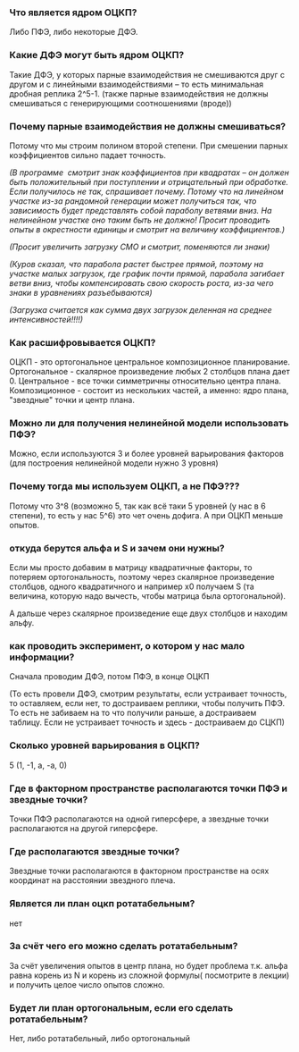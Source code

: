 ### Что является ядром ОЦКП?
Либо ПФЭ, либо некоторые ДФЭ.

### Какие ДФЭ могут быть ядром ОЦКП?
Такие ДФЭ, у которых парные взаимодействия не смешиваются друг с другом и с линейными взаимодействиями – то есть минимальная дробная реплика 2^5-1. (также парные взаимодействия не должны смешиваться с генерирующими соотношениями (вроде))

### Почему парные взаимодействия не должны смешиваться?
Потому что мы строим полином второй степени. При смешении парных коэффициентов сильно падает точность.

*(В программе  смотрит знак коэффициентов при квадратах – он должен быть положительный при поступлении и отрицательный при обработке. Если получилось не так, спрашивает почему. Потому что на линейном участке из-за рандомной генерации может получиться так, что зависимость будет представлять собой параболу ветвями вниз. На нелинейном участке оно таким быть не должно! Просит проводить опыты в окрестности единицы и смотрит на величину коэффициентов.)*

*(Просит увеличить загрузку СМО и смотрит, поменяются ли знаки)*

*(Куров сказал, что парабола растет быстрее прямой, поэтому на участке малых загрузок, где график почти прямой, парабола загибает ветви вниз, чтобы компенсировать свою скорость роста, из-за чего знаки в уравнениях разъебываются)*

*(*Загрузка считается как сумма двух загрузок деленная на среднее интенсивностей!!!!*)*

### Как расшифровывается ОЦКП?
ОЦКП - это ортогональное центральное композиционное планирование. Ортогональное - скалярное произведение любых 2 столбцов плана дает 0. Центральное - все точки симметричны относительно центра плана. Композиционное - состоит из нескольких частей, а именно: ядро плана, "звездные" точки и центр плана.

### Можно ли для получения нелинейной модели использовать ПФЭ?
Можно, если используются 3 и более уровней варьирования факторов (для построения нелинейной модели нужно 3 уровня)

### Почему тогда мы используем ОЦКП, а не ПФЭ???
Потому что 3^8 (возможно 5, так как всё таки 5 уровней (у нас в 6 степени), то есть у нас 5^6)  это чет очень дофига. А при ОЦКП меньше опытов.

### откуда берутся альфа и S и зачем они нужны?
Если мы просто добавим в матрицу квадратичные факторы, то потеряем ортогональность, поэтому через скалярное произведение столбцов, одного квадратичного и например x0 получаем S (та величина, которую надо вычесть, чтобы матрица была ортогональной).

А дальше через скалярное произведение еще двух столбцов и находим альфу.

### как проводить эксперимент, о котором у нас мало информации?
Сначала проводим ДФЭ, потом ПФЭ, в конце ОЦКП

(То есть провели ДФЭ, смотрим результаты, если устраивает точность, то оставляем, если нет, то достраиваем реплики, чтобы получить ПФЭ. То есть не забиваем на то что получили раньше, а достраиваем таблицу. Если не устраивает точность и здесь - достраиваем до СЦКП)

### Сколько уровней варьирования в ОЦКП?
5 (1, -1, а, -а, 0)

### Где в факторном пространстве располагаются точки ПФЭ и звездные точки?
Точки ПФЭ располагаются на одной гиперсфере, а звездные точки располагаются на другой гиперсфере.

### Где располагаются звездные точки?
Звездные точки располагаются в факторном пространстве на осях координат на расстоянии звездного плеча.

### Является ли план оцкп ротатабельным?
нет

### За счёт чего его можно сделать ротатабельным?
За счёт увеличения опытов в центр плана, но будет проблема т.к. альфа равна корень из N и корень из сложной формулы( посмотрите в лекции) и получить целое число опытов сложно.

### Будет ли план ортогональным, если его сделать ротатабельным?
Нет, либо ротатабельный, либо ортогональный